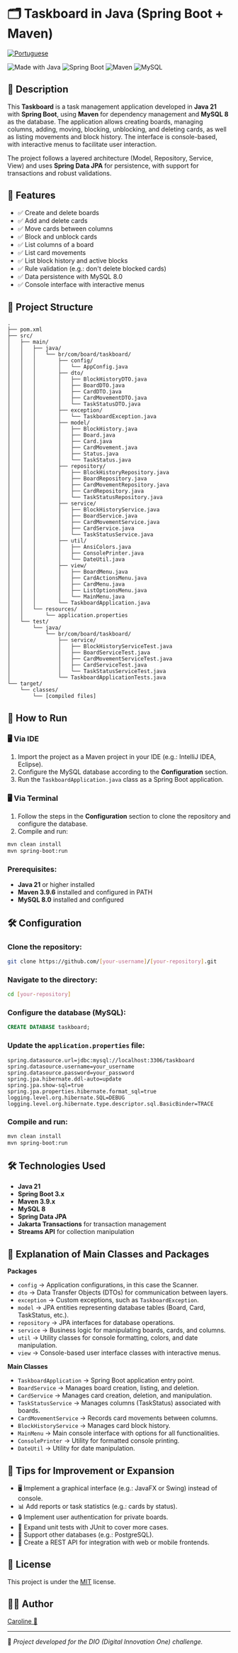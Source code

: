 # 🗂️ Taskboard in Java (Spring Boot + Maven)

<a href="https://github.com/Caroline-Teixeira/taskboard/blob/main/README.md">
<img src="https://raw.githubusercontent.com/yammadev/flag-icons/refs/heads/master/png/BR%402x.png" alt="Portuguese" ></a>

![Made with Java](https://img.shields.io/badge/Made%20with-Java-orange?style=for-the-badge&logo=java)
![Spring Boot](https://img.shields.io/badge/Spring%20Boot-Backend-green?style=for-the-badge&logo=spring)
![Maven](https://img.shields.io/badge/Maven-Build%20Tool-important?style=for-the-badge&logo=apachemaven)
![MySQL](https://img.shields.io/badge/MySQL-Database-blue?style=for-the-badge&logo=mysql)

## 📖 Description

This **Taskboard** is a task management application developed in **Java 21** with **Spring Boot**, using **Maven** for dependency management and **MySQL 8** as the database. The application allows creating boards, managing columns, adding, moving, blocking, unblocking, and deleting cards, as well as listing movements and block history. The interface is console-based, with interactive menus to facilitate user interaction.

The project follows a layered architecture (Model, Repository, Service, View) and uses **Spring Data JPA** for persistence, with support for transactions and robust validations.

## 🎯 Features

- ✅ Create and delete boards 
- ✅ Add and delete cards
- ✅ Move cards between columns 
- ✅ Block and unblock cards
- ✅ List columns of a board
- ✅ List card movements
- ✅ List block history and active blocks
- ✅ Rule validation (e.g.: don't delete blocked cards)
- ✅ Data persistence with MySQL 8.0
- ✅ Console interface with interactive menus

## 📂 Project Structure

```
.
├── pom.xml
├── src/
│   ├── main/
│   │   ├── java/
│   │   │   └── br/com/board/taskboard/
│   │   │       ├── config/
│   │   │       │   └── AppConfig.java
│   │   │       ├── dto/
│   │   │       │   ├── BlockHistoryDTO.java
│   │   │       │   ├── BoardDTO.java
│   │   │       │   ├── CardDTO.java
│   │   │       │   ├── CardMovementDTO.java
│   │   │       │   └── TaskStatusDTO.java
│   │   │       ├── exception/
│   │   │       │   └── TaskboardException.java
│   │   │       ├── model/
│   │   │       │   ├── BlockHistory.java
│   │   │       │   ├── Board.java
│   │   │       │   ├── Card.java
│   │   │       │   ├── CardMovement.java
│   │   │       │   ├── Status.java
│   │   │       │   └── TaskStatus.java
│   │   │       ├── repository/
│   │   │       │   ├── BlockHistoryRepository.java
│   │   │       │   ├── BoardRepository.java
│   │   │       │   ├── CardMovementRepository.java
│   │   │       │   ├── CardRepository.java
│   │   │       │   └── TaskStatusRepository.java
│   │   │       ├── service/
│   │   │       │   ├── BlockHistoryService.java
│   │   │       │   ├── BoardService.java
│   │   │       │   ├── CardMovementService.java
│   │   │       │   ├── CardService.java
│   │   │       │   └── TaskStatusService.java
│   │   │       ├── util/
│   │   │       │   ├── AnsiColors.java
│   │   │       │   ├── ConsolePrinter.java
│   │   │       │   └── DateUtil.java
│   │   │       ├── view/
│   │   │       │   ├── BoardMenu.java
│   │   │       │   ├── CardActionsMenu.java
│   │   │       │   ├── CardMenu.java
│   │   │       │   ├── ListOptionsMenu.java
│   │   │       │   └── MainMenu.java
│   │   │       └── TaskboardApplication.java
│   │   └── resources/
│   │       └── application.properties
│   └── test/
│       └── java/
│           └── br/com/board/taskboard/
│               ├── service/
│               │   ├── BlockHistoryServiceTest.java
│               │   ├── BoardServiceTest.java
│               │   ├── CardMovementServiceTest.java
│               │   ├── CardServiceTest.java
│               │   └── TaskStatusServiceTest.java
│               └── TaskboardApplicationTests.java
└── target/
    └── classes/
        └── [compiled files]
```

## 🚀 How to Run

### 🖥️ Via IDE
1. Import the project as a Maven project in your IDE (e.g.: IntelliJ IDEA, Eclipse).
2. Configure the MySQL database according to the **Configuration** section.
3. Run the `TaskboardApplication.java` class as a Spring Boot application.

### 🖥️ Via Terminal
1. Follow the steps in the **Configuration** section to clone the repository and configure the database.
2. Compile and run:
```bash
mvn clean install
mvn spring-boot:run
```

### Prerequisites:
- **Java 21** or higher installed
- **Maven 3.9.6** installed and configured in PATH
- **MySQL 8.0** installed and configured

## 🛠️ Configuration

### Clone the repository:
```bash
git clone https://github.com/[your-username]/[your-repository].git
```

### Navigate to the directory:
```bash
cd [your-repository]
```

### Configure the database (MySQL):
```sql
CREATE DATABASE taskboard;
```

### Update the `application.properties` file:
```properties
spring.datasource.url=jdbc:mysql://localhost:3306/taskboard
spring.datasource.username=your_username
spring.datasource.password=your_password
spring.jpa.hibernate.ddl-auto=update
spring.jpa.show-sql=true
spring.jpa.properties.hibernate.format_sql=true
logging.level.org.hibernate.SQL=DEBUG
logging.level.org.hibernate.type.descriptor.sql.BasicBinder=TRACE
```

### Compile and run:
```bash
mvn clean install
mvn spring-boot:run
```

## 🛠️ Technologies Used

- **Java 21**
- **Spring Boot 3.x**
- **Maven 3.9.x**
- **MySQL 8** 
- **Spring Data JPA** 
- **Jakarta Transactions** for transaction management
- **Streams API** for collection manipulation

## 📖 Explanation of Main Classes and Packages

**Packages**
- `config` → Application configurations, in this case the Scanner.
- `dto` → Data Transfer Objects (DTOs) for communication between layers.
- `exception` → Custom exceptions, such as `TaskboardException`.
- `model` → JPA entities representing database tables (Board, Card, TaskStatus, etc.).
- `repository` → JPA interfaces for database operations.
- `service` → Business logic for manipulating boards, cards, and columns.
- `util` → Utility classes for console formatting, colors, and date manipulation.
- `view` → Console-based user interface classes with interactive menus.

**Main Classes**
- `TaskboardApplication` → Spring Boot application entry point.
- `BoardService` → Manages board creation, listing, and deletion.
- `CardService` → Manages card creation, deletion, and manipulation.
- `TaskStatusService` → Manages columns (TaskStatus) associated with boards.
- `CardMovementService` → Records card movements between columns.
- `BlockHistoryService` → Manages card block history.
- `MainMenu` → Main console interface with options for all functionalities.
- `ConsolePrinter` → Utility for formatted console printing.
- `DateUtil` → Utility for date manipulation.

## 📌 Tips for Improvement or Expansion

- 🖥️ Implement a graphical interface (e.g.: JavaFX or Swing) instead of console.
- 📊 Add reports or task statistics (e.g.: cards by status).
- 🔒 Implement user authentication for private boards.
- 🧪 Expand unit tests with JUnit to cover more cases.
- 💾 Support other databases (e.g.: PostgreSQL).
- 📱 Create a REST API for integration with web or mobile frontends.

## 📄 License

This project is under the [MIT](LICENSE) license.

## 👨‍💻 Author

<a href="https://github.com/Caroline-Teixeira">Caroline 💙</a>

---

📌 *Project developed for the DIO (Digital Innovation One) challenge.*